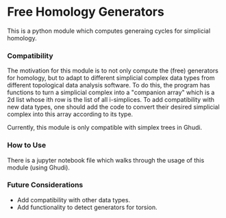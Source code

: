 # Free Homology Generators

This is a python module which computes generaing cycles for simplicial homology.

### Compatibility

The motivation for this module is to not only compute the (free) generators for homology, but to adapt to different simplicial complex data types from different topological data analysis software. To do this, the program has functions to turn a simplicial complex into a "companion array" which is a 2d list whose ith row is the list of all i-simplices. To add compatibility with new data types, one should add the code to convert their desired simplicial complex into this array according to its type.

Currently, this module is only compatible with simplex trees in Ghudi.


### How to Use

There is a jupyter notebook file which walks through the usage of this module (using Ghudi).


### Future Considerations

- Add compatibility with other data types.
- Add functionality to detect generators for torsion.
